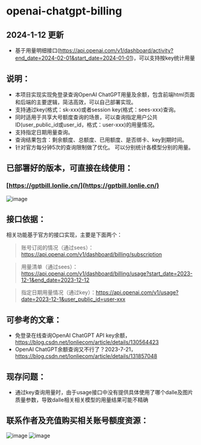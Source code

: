 # openai-chatgpt-billing

## 2024-1-12 更新
* 基于用量明细接口(https://api.openai.com/v1/dashboard/activity?end_date=2024-02-01&start_date=2024-01-01)，可以支持按key统计用量

## 说明：
* 本项目实现实现免登录查询OpenAI ChatGPT用量及余额，包含前端html页面和后端的主要逻辑，简洁高效，可以自己部署实现。 
* 支持通过key(格式：sk-xxx)或者session key(格式：sees-xxx)查询。
* 同时适用于共享大号额度查询的场景，可以查询指定用户公共ID(user_public_id或user_id，格式：user-xxx)的用量情况。
* 支持指定日期用量查询。
* 查询结果包含：剩余额度、总额度、已用额度、是否绑卡、key到期时间。
* 针对官方每分钟5次的查询限制做了优化。 可以分别统计各模型分别的用量。

## 已部署好的版本，可直接在线使用：
### [https://gptbill.lonlie.cn/](https://gptbill.lonlie.cn/)
![image](https://github.com/lonlie/openai-chatgpt-billing/assets/12546332/d465d66a-89cd-4f49-ada3-a57f10882a22)

## 接口依据：
相关功能基于官方的接口实现，主要是下面两个：
> 账号订阅的情况（通过sees）：https://api.openai.com/v1/dashboard/billing/subscription

> 用量清单（通过sees）：https://api.openai.com/v1/dashboard/billing/usage?start_date=2023-12-1&end_date=2023-12-12

> 指定日期用量情况（通过key）：https://api.openai.com/v1/usage?date=2023-12-1&user_public_id=user-xxx

## 可参考的文章：
* 免登录在线查询OpenAI ChatGPT API key余额，https://blog.csdn.net/lonliecom/article/details/130564423
* OpenAI ChatGPT余额查询又不行了？2023-7-21，https://blog.csdn.net/lonliecom/article/details/131857048

## 现存问题：
* 通过key查询用量时，由于usage接口中没有提供具体使用了哪个dalle及图片质量参数，导致dalle相关相关模型的用量结果可能不精确

## 联系作者及充值购买相关账号额度资源：
![image](https://github.com/lonlie/openai-chatgpt-billing/assets/12546332/2c6168ae-f832-4640-84e3-18c69a5c30a9)
![image](https://github.com/lonlie/openai-chatgpt-billing/assets/12546332/063eead4-e1ed-4c0a-8721-da99e2637771)

